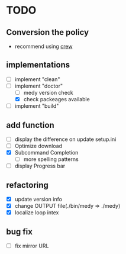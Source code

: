 # TODO

## Conversion the policy
- recommend using [crew](gttps://github.com/TeX2e/crew)

## implementations
- [ ] implement "clean"
- [ ] implement "doctor"
	* [ ] medy version check
	* [x] check packeages available
- [ ] implement "build"

## add function
- [ ] display the difference on update setup.ini
- [ ] Optimize download
- [x] Subcommand Completion
	* [ ] more spelling patterns
- [ ] display Progress bar

## refactoring
- [x] update version info
- [x] change OUTPUT file(./bin/medy => ./medy)
- [x] localize loop intex

## bug fix
- [ ] fix mirror URL
